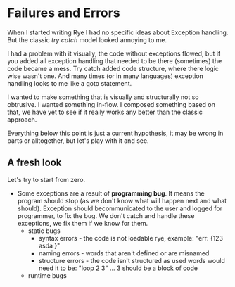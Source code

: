 # Failures and Errors

When I started writing Rye I had no specific ideas about Exception handling. But the classic _try catch_ model looked annoying to me.

I had a problem with it visually, the code without exceptions flowed, but if you added all exception handling that needed to be there (sometimes) the 
code became a mess. Try catch added code structure, where there logic wise wasn't one. And many times (or in many languages) exception handling looks to me
like a goto statement.

I wanted to make something that is visually and structurally not so obtrusive. I wanted something in-flow. I composed something based on that, we have yet to
see if it really works any better than the classic approach.

Everything below this point is just a current hypothesis, it may be wrong in parts or alltogether, but let's play with it and see.

## A fresh look

Let's try to start from zero. 

  * Some exceptions are a result of __programming bug__. It means the program should stop (as we don't know what will happen next and what should). Exception should
  becommunicated to the user and logged for programmer, to fix the bug. We don't catch and handle these exceptions, we fix them if we know for them.
    * static bugs
      * syntax errors  - the code is not loadable rye, example: "err: {123 asda }"
      * naming errors - words that aren't defined or are misnamed
      * structure errors - the code isn't structured as used words would need it to be: "loop 2 3" ... 3 should be a block of code
    * runtime bugs

